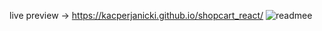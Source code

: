 live preview -> https://kacperjanicki.github.io/shopcart_react/
![readmee](https://user-images.githubusercontent.com/57599913/174059181-f760921a-74f8-43ef-b0f6-eab7a081bca2.png)
